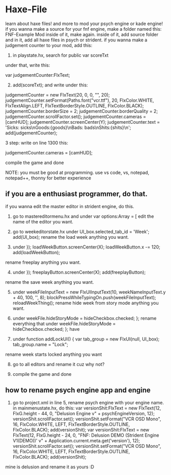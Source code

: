 # Haxe-File
learn about haxe files!
and more to mod your psych engine or kade engine!
if you wanna make a source for your fnf engine, make a folder named this: FNF-Example Mod
inside of it, make again.
inside of it, add source folder and in it, add all haxe files in psych or strident.
if you wanna make a judgement counter to your mod, add this:
1. in playstate.hx, search for public var scoreTxt 

under that, write this: 

var judgementCounter:FlxText;

2.  add(scoreTxt); and write under this:

judgementCounter = new FlxText(20, 0, 0, "", 20); judgementCounter.setFormat(Paths.font("vcr.ttf"), 20, FlxColor.WHITE, FlxTextAlign.LEFT, FlxTextBorderStyle.OUTLINE, FlxColor.BLACK); judgementCounter.borderSize = 2; judgementCounter.borderQuality = 2; judgementCounter.scrollFactor.set(); judgementCounter.cameras = [camHUD]; judgementCounter.screenCenter(Y); judgementCounter.text = 'Sicks: sicks\nGoods:{goods}\nBads: bads\nShits:{shits}\n'; add(judgementCounter);

3 step: write on line 1300 this:

judgementCounter.cameras = [camHUD];

compile the game and done

NOTE: you must be good at programming.
use vs code, vs, notepad, notepad++, thonny for better experience
## if you are a enthusiast programmer, do that.
if you wanna edit the master editor in strident engine, 
do this. 

1. go to mastereditormenu.hx and under var options:Array<String> = [ edit the name of the editor you want.
  
2. go to weekeditorstate.hx under UI_box.selected_tab_id = 'Week';
		add(UI_box);
rename the load week anything you want.
  
3. under 		});
		loadWeekButton.screenCenter(X);
		loadWeekButton.x -= 120;
		add(loadWeekButton);
		
rename freeplay anything you want.
  
 4. under 		});
		freeplayButton.screenCenter(X);
		add(freeplayButton);
	
rename the save week anything you want. 
  
 5. under 		weekFileInputText = new FlxUIInputText(10, weekNameInputText.y + 40, 100, '', 8);
		blockPressWhileTypingOn.push(weekFileInputText);
		reloadWeekThing();
rename hide week from story mode anything you want.
  
 6. under 			weekFile.hideStoryMode = hideCheckbox.checked;
		};
rename everything that under 			weekFile.hideStoryMode = hideCheckbox.checked;
		};
have
  
 7. under 	function addLockUI() {
		var tab_group = new FlxUI(null, UI_box);
		tab_group.name = "Lock";

rename week starts locked anything you want
  
 8. go to all editors and rename it cuz why not?
 
9. compile the game and done
	
## how to rename psych engine app and engine

1. go to project.xml
in line 5, rename psych engine with your engine name.
in mainmenustate.hx, do this: 		var versionShit:FlxText = new FlxText(12, FlxG.height - 44, 0, "Delusion Engine v" + psychEngineVersion, 12);
		versionShit.scrollFactor.set();
		versionShit.setFormat("VCR OSD Mono", 16, FlxColor.WHITE, LEFT, FlxTextBorderStyle.OUTLINE, FlxColor.BLACK);
		add(versionShit);
		var versionShit:FlxText = new FlxText(12, FlxG.height - 24, 0, "FNF: Delusion DEMO (Strident Engine V1(DEMO))' v" + Application.current.meta.get('version'), 12);
		versionShit.scrollFactor.set();
		versionShit.setFormat("VCR OSD Mono", 16, FlxColor.WHITE, LEFT, FlxTextBorderStyle.OUTLINE, FlxColor.BLACK);
		add(versionShit);

mine is delusion and rename it as yours :D
	
